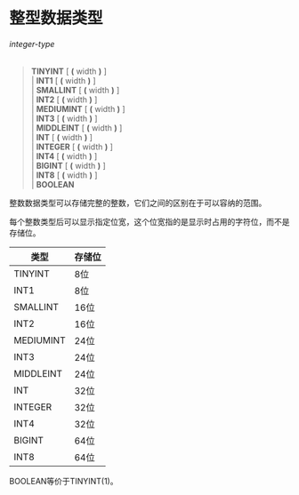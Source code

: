 # 整型数据类型

###### integer-type  
> **TINYINT** [ **(** width **)** ]  
| **INT1** [ **(** width **)** ]  
| **SMALLINT** [ **(** width **)** ]  
| **INT2** [ **(** width **)** ]  
| **MEDIUMINT** [ **(** width **)** ]  
| **INT3** [ **(** width **)** ]  
| **MIDDLEINT** [ **(** width **)** ]  
| **INT** [ **(** width **)** ]  
| **INTEGER** [ **(** width **)** ]  
| **INT4** [ **(** width **)** ]  
| **BIGINT** [ **(** width **)** ]  
| **INT8** [ **(** width **)** ]  
| **BOOLEAN**  

整数数据类型可以存储完整的整数，它们之间的区别在于可以容纳的范围。

每个整数类型后可以显示指定位宽，这个位宽指的是显示时占用的字符位，而不是存储位。

| 类型 | 存储位 |
|---|---|
| TINYINT | 8位 |
| INT1 | 8位 |
| SMALLINT | 16位 |
| INT2 | 16位 |
| MEDIUMINT | 24位 |
| INT3 | 24位 |
| MIDDLEINT | 24位 |
| INT | 32位 |
| INTEGER | 32位 |
| INT4 | 32位 | |
| BIGINT | 64位 |
| INT8 | 64位 |

BOOLEAN等价于TINYINT(1)。